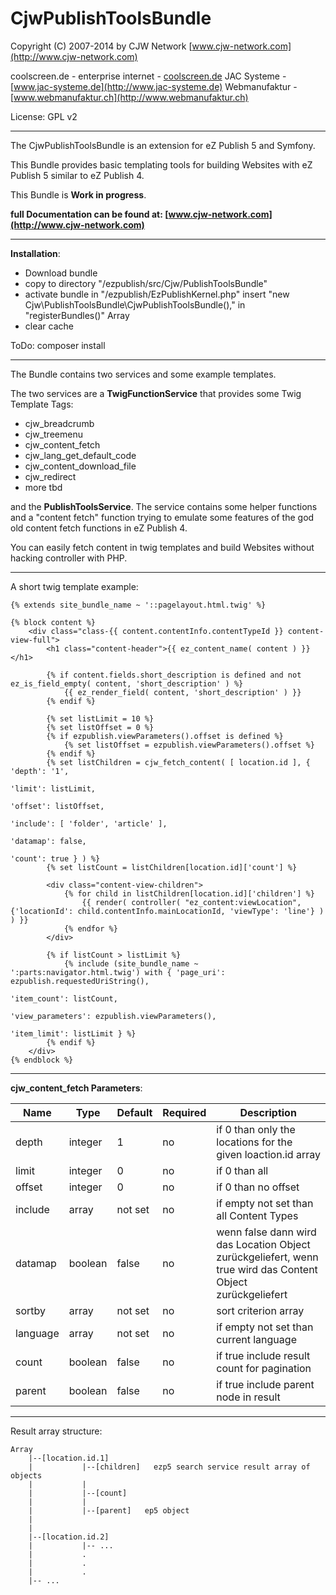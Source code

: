CjwPublishToolsBundle
==============

Copyright (C) 2007-2014 by CJW Network [www.cjw-network.com](http://www.cjw-network.com)

coolscreen.de - enterprise internet - [coolscreen.de](http://coolscreen.de)
JAC Systeme -  [www.jac-systeme.de](http://www.jac-systeme.de)
Webmanufaktur - [www.webmanufaktur.ch](http://www.webmanufaktur.ch)

License: GPL v2

------------------------------------

The CjwPublishToolsBundle is an extension for eZ Publish 5 and Symfony.

This Bundle provides basic templating tools for building Websites with eZ Publish 5 similar to eZ Publish 4.

This Bundle is **Work in progress**.

**full Documentation can be found at: [www.cjw-network.com](http://www.cjw-network.com)**

------------------------------------

**Installation**:

- Download bundle
- copy to directory "/ezpublish/src/Cjw/PublishToolsBundle"
- activate bundle in "/ezpublish/EzPublishKernel.php" insert "new Cjw\PublishToolsBundle\CjwPublishToolsBundle()," in "registerBundles()" Array
- clear cache

ToDo: composer install

------------------------------------

The Bundle contains two services and some example templates.

The two services are a **TwigFunctionService** that provides some Twig Template Tags:

- cjw_breadcrumb
- cjw_treemenu
- cjw_content_fetch
- cjw_lang_get_default_code
- cjw_content_download_file
- cjw_redirect
- more tbd

and the **PublishToolsService**. The service contains some helper functions and a "content fetch" function trying to emulate some features of the god old content fetch functions in eZ Publish 4.

You can easily fetch content in twig templates and build Websites without hacking controller with PHP.

------------------------------------

A short twig template example:

```jinja
{% extends site_bundle_name ~ '::pagelayout.html.twig' %}

{% block content %}
    <div class="class-{{ content.contentInfo.contentTypeId }} content-view-full">
        <h1 class="content-header">{{ ez_content_name( content ) }}</h1>

        {% if content.fields.short_description is defined and not ez_is_field_empty( content, 'short_description' ) %}
            {{ ez_render_field( content, 'short_description' ) }}
        {% endif %}

        {% set listLimit = 10 %}
        {% set listOffset = 0 %}
        {% if ezpublish.viewParameters().offset is defined %}
            {% set listOffset = ezpublish.viewParameters().offset %}
        {% endif %}
        {% set listChildren = cjw_fetch_content( [ location.id ], { 'depth': '1',
                                                                    'limit': listLimit,
                                                                    'offset': listOffset,
                                                                    'include': [ 'folder', 'article' ],
                                                                    'datamap': false,
                                                                    'count': true } ) %}
        {% set listCount = listChildren[location.id]['count'] %}

        <div class="content-view-children">
            {% for child in listChildren[location.id]['children'] %}
                {{ render( controller( "ez_content:viewLocation", {'locationId': child.contentInfo.mainLocationId, 'viewType': 'line'} ) ) }}
            {% endfor %}
        </div>

        {% if listCount > listLimit %}
            {% include (site_bundle_name ~ ':parts:navigator.html.twig') with { 'page_uri': ezpublish.requestedUriString(),
                                                                                'item_count': listCount,
                                                                                'view_parameters': ezpublish.viewParameters(),
                                                                                'item_limit': listLimit } %}
        {% endif %}
    </div>
{% endblock %}
```

------------------------------------

**cjw_content_fetch Parameters**:

| Name | Type | Default | Required | Description |
|---|---|---|---|---|
| depth | integer | 1 | no | if 0 than only the locations for the given loaction.id array |
| limit | integer | 0 | no | if 0 than all |
| offset | integer | 0 | no | if 0 than no offset |
| include | array | not set | no | if empty not set than all Content Types |
| datamap | boolean | false | no | wenn false dann wird das Location Object zurückgeliefert, wenn true wird das Content Object zurückgeliefert |
| sortby | array | not set | no | sort criterion array |
| language | array | not set | no | if empty not set than current language |
| count | boolean | false | no | if true include result count for pagination |
| parent | boolean | false | no | if true include parent node in result |

------------------------------------

Result array structure:

	Array
		|--[location.id.1]
		|			|--[children]   ezp5 search service result array of objects
		|			|
		|			|--[count]
		|			|
		|			|--[parent]   ep5 object
		|
		|
		|--[location.id.2]
		|			|-- ...
		|			.
		|			.
		|			.
		|-- ...
